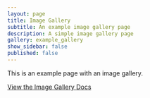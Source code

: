 ```yaml
---
layout: page
title: Image Gallery
subtitle: An example image gallery page
description: A simple image gallery page 
gallery: example_gallery
show_sidebar: false
published: false
---
```


This is an example page with an image gallery. 

[View the Image Gallery Docs](/bulma-clean-theme/docs/page-components/image-gallery/)